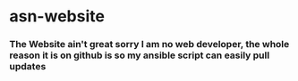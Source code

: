 # asn-website

### The Website ain't great sorry I am no web developer, the whole reason it is on github is so my ansible script can easily pull updates